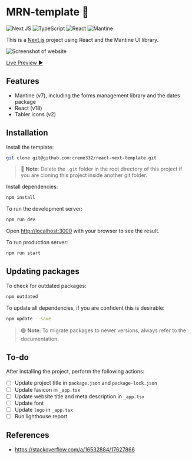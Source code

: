 # MRN-template 🦄
![Next JS](https://img.shields.io/badge/Next-black?style=for-the-badge&logo=next.js&logoColor=white)
![TypeScript](https://img.shields.io/badge/typescript-%23007ACC.svg?style=for-the-badge&logo=typescript&logoColor=white)
![React](https://img.shields.io/badge/react-%2320232a.svg?style=for-the-badge&logo=react&logoColor=%2361DAFB)
![Mantine](https://img.shields.io/badge/Mantine-16B7FB?style=for-the-badge&logo=mantine&logoColor=black)

This is a [Next.js](https://nextjs.org/) project using React and the Mantine UI library.  

![Screenshot of website](image.png)

[Live Preview ▶]()

## Features
- Mantine (v7), including the forms management library and the dates package
- React (v18)
- Tabler icons (v2)
## Installation
Install the template:
```bash
git clone git@github.com:creme332/react-next-template.git
```

> 🔴 **Note**: Delete the `.git` folder in the root directory of this project if you are cloning this project inside another git folder.

Install dependencies:
```bash
npm install
```

To run the development server:

```bash
npm run dev
```

Open [http://localhost:3000](http://localhost:3000) with your browser to see the result.

To run production server:

```bash
npm run start
```

## Updating packages
To check for outdated packages:
```bash
npm outdated
```

To update all dependencies, if you are confident this is desirable:
```bash
npm update --save
```

> 🟢 **Note**: To migrate packages to newer versions, always refer to the documentation.
> 
## To-do
After installing the project, perform the following actions:
- [ ] Update project title in `package.json` and `package-lock.json`
- [ ] Update favicon in `_app.tsx`
- [ ] Update website title and meta description in `_app.tsx`
- [ ] Update font
- [ ] Update `logo` in `_app.tsx`
- [ ] Run lighthouse report

## References
- https://stackoverflow.com/a/16532884/17627866
